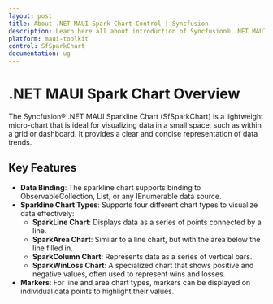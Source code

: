 ```yaml
---
layout: post
title: About .NET MAUI Spark Chart Control | Syncfusion
description: Learn here all about introduction of Syncfusion® .NET MAUI Chart(SfSparkChart) control with key features and more
platform: maui-toolkit
control: SfSparkChart
documentation: ug
---
```


# .NET MAUI Spark Chart Overview

The Syncfusion® .NET MAUI Sparkline Chart (SfSparkChart) is a lightweight micro-chart that is ideal for visualizing data in a small space, such as within a grid or dashboard. It provides a clear and concise representation of data trends.

## Key Features

*   **Data Binding**: The sparkline chart supports binding to ObservableCollection, List, or any IEnumerable data source.
*   **Sparkline Chart Types**: Supports four different chart types to visualize data effectively:
    *   **SparkLine Chart**: Displays data as a series of points connected by a line.
    *   **SparkArea Chart**: Similar to a line chart, but with the area below the line filled in.
    *   **SparkColumn Chart**: Represents data as a series of vertical bars.
    *   **SparkWinLoss Chart**: A specialized chart that shows positive and negative values, often used to represent wins and losses.
*   **Markers**: For line and area chart types, markers can be displayed on individual data points to highlight their values.
